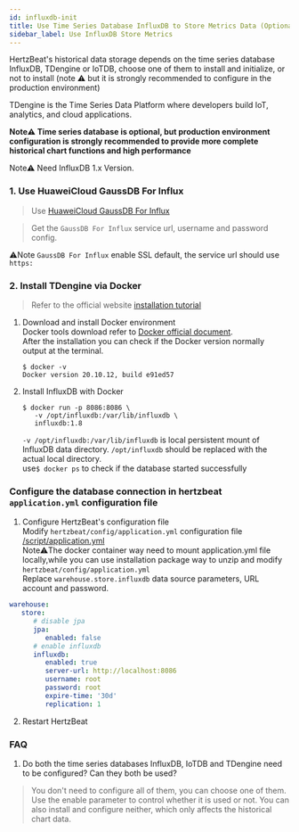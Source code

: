 ```yaml
---
id: influxdb-init  
title: Use Time Series Database InfluxDB to Store Metrics Data (Optional)     
sidebar_label: Use InfluxDB Store Metrics  
---
```


HertzBeat's historical data storage depends on the time series database InfluxDB, TDengine or IoTDB, choose one of them to install and initialize, or not to install (note ⚠️ but it is strongly recommended to configure in the production environment)   

TDengine is the Time Series Data Platform where developers build IoT, analytics, and cloud applications.

**Note⚠️ Time series database is optional, but production environment configuration is strongly recommended to provide more complete historical chart functions and high performance**  

Note⚠️ Need InfluxDB 1.x Version.

### 1. Use HuaweiCloud GaussDB For Influx

> Use [HuaweiCloud GaussDB For Influx](https://www.huaweicloud.com/product/gaussdbforinflux.html)

> Get the `GaussDB For Influx` service url, username and password config. 

⚠️Note `GaussDB For Influx` enable SSL default, the service url should use `https:`

### 2. Install TDengine via Docker 
> Refer to the official website [installation tutorial](https://hub.docker.com/_/influxdb)  
1. Download and install Docker environment     
   Docker tools download refer to [Docker official document](https://docs.docker.com/get-docker/).     
   After the installation you can check if the Docker version normally output at the terminal.    
   ```
   $ docker -v
   Docker version 20.10.12, build e91ed57
   ```
2. Install InfluxDB with Docker     
   ```
   $ docker run -p 8086:8086 \
      -v /opt/influxdb:/var/lib/influxdb \
      influxdb:1.8
   ```
   `-v /opt/influxdb:/var/lib/influxdb` is local persistent mount of InfluxDB data directory. `/opt/influxdb` should be replaced with the actual local directory.     
   use```$ docker ps``` to check if the database started successfully


### Configure the database connection in hertzbeat `application.yml` configuration file  

1. Configure HertzBeat's configuration file   
   Modify `hertzbeat/config/application.yml` configuration file [/script/application.yml](https://github.com/dromara/hertzbeat/raw/master/script/application.yml)        
   Note⚠️The docker container way need to mount application.yml file locally,while you can use installation package way to unzip and modify `hertzbeat/config/application.yml`     
   Replace `warehouse.store.influxdb` data source parameters, URL account and password.       

```yaml
warehouse:
   store:
      # disable jpa
      jpa:
         enabled: false
      # enable influxdb
      influxdb:
         enabled: true
         server-url: http://localhost:8086
         username: root
         password: root
         expire-time: '30d'
         replication: 1
```

2. Restart HertzBeat

### FAQ

1. Do both the time series databases InfluxDB, IoTDB and TDengine need to be configured? Can they both be used?

> You don't need to configure all of them, you can choose one of them. Use the enable parameter to control whether it is used or not. You can also install and configure neither, which only affects the historical chart data.
